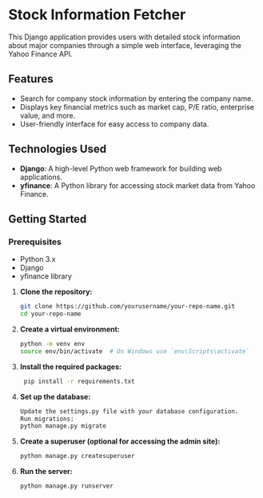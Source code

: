 # Stock Information Fetcher

This Django application provides users with detailed stock information about major companies through a simple web interface, leveraging the Yahoo Finance API.

## Features
- Search for company stock information by entering the company name.
- Displays key financial metrics such as market cap, P/E ratio, enterprise value, and more.
- User-friendly interface for easy access to company data.

## Technologies Used
- **Django**: A high-level Python web framework for building web applications.
- **yfinance**: A Python library for accessing stock market data from Yahoo Finance.

## Getting Started

### Prerequisites
- Python 3.x
- Django
- yfinance library

1. **Clone the repository:**
   ```bash
   git clone https://github.com/yourusername/your-repo-name.git
   cd your-repo-name

2. **Create a virtual environment:**
    ```bash
    python -m venv env
    source env/bin/activate  # On Windows use `env\Scripts\activate`

3. **Install the required packages:**
   ```bash
    pip install -r requirements.txt

4. **Set up the database:**
   ```bash
   Update the settings.py file with your database configuration.
   Run migrations:
   python manage.py migrate

5. **Create a superuser (optional for accessing the admin site):**
   ```bash
   python manage.py createsuperuser

6. **Run the server:**
   ```bash
   python manage.py runserver
